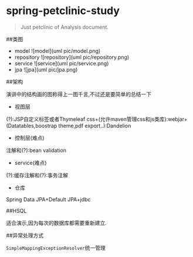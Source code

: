 spring-petclinic-study
======================

> Just petclinic of Analysis document. 

##类图

- model
![model](uml pic/model.png)
- repository
![repository](uml pic/repository.png)
- service
![service](uml pic/service.png)
- jpa
![jpa](uml pic/jpa.png)

##架构

演讲中的结构画的图称得上一图千言,不过还是要简单的总结一下

- 视图层

(?):JSP自定义标签或者Thymeleaf
css+(允许maven管理css和js类库):webjar+(Datatables,boostrap theme,pdf export..):Dandelion

- 控制层(难点)

注解和(?):bean validation

- service(难点)

(?):缓存注解和(?):事务注解

- 仓库

Spring Data JPA+Default JPA+jdbc


##HSQL 

适合演示,因为每次的数据库都需要重新建立.


##异常处理方式

`SimpleMappingExceptionResolver`统一管理

